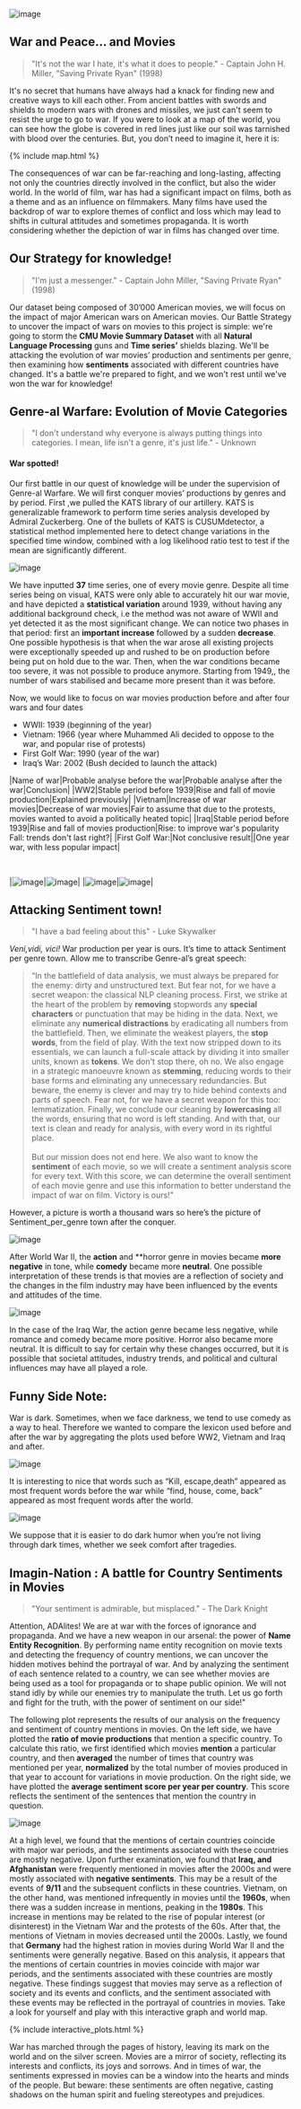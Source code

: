 ![image](data/soldat-camera-foret_265223-17598.jpg)
## War and Peace... and Movies
> "It's not the war I hate, it's what it does to people." - Captain John H. Miller, "Saving Private Ryan" (1998)

It's no secret that humans have always had a knack for finding new and creative ways to kill each other. From ancient battles with swords and shields to modern wars with drones and missiles, we just can't seem to resist the urge to go to war. If you were to look at a map of the world, you can see how the globe is covered in red lines just like our soil was tarnished with blood over the centuries.  But, you don’t need to imagine it, here it is:

{% include map.html %}

The consequences of war can be far-reaching and long-lasting, affecting not only the countries directly involved in the conflict, but also the wider world. In the world of film, war has had a significant impact on films, both as a theme and as an influence on filmmakers. Many films have used the backdrop of war to explore themes of conflict and loss  which may lead to shifts in cultural attitudes and sometimes propaganda. It is worth considering whether the depiction of war in films has changed over time.

## Our Strategy for knowledge!
> "I'm just a messenger." - Captain John Miller, "Saving Private Ryan" (1998)

Our dataset being composed of 30’000 American movies, we will focus on the impact of major American wars  on American movies. Our Battle Strategy to uncover the impact of wars on movies to this project is simple: we're going to storm the **CMU Movie Summary Dataset** with all **Natural Language Processing**  guns and **Time series’** shields blazing. We'll be attacking the evolution of war movies’ production and sentiments per genre, then examining how **sentiments** associated with different countries have changed. It's a battle we're prepared to fight, and we won't rest until we've won the war for knowledge!

## Genre-al Warfare: Evolution of Movie Categories
> "I don't understand why everyone is always putting things into categories. I mean, life isn't a genre, it's just life." - Unknown

#### War spotted!

Our first battle in our quest of knowledge will be under the supervision of Genre-al Warfare. We will first conquer movies’ productions by genres and by period. 
First ,we pulled the KATS library of our artillery. KATS is  generalizable framework to perform time series analysis developed by Admiral Zuckerberg. One of the bullets of KATS is CUSUMdetector, a statistical method implemented here to detect change variations in the specified time window, combined with a log likelihood ratio test to test if the mean are significantly different. 

![image](data/total_window.png)

We have inputted **37** time series, one of every movie genre. Despite all time series being on visual, KATS were only able to accurately hit our war movie, and have depicted a **statistical variation** around 1939, without having any additional background check, i.e the method was not aware of WWII and yet detected it as the most significant change.
We can notice two phases in that period: first an **important increase** followed by a sudden **decrease**.
One possible hypothesis is that when the war arose all existing projects were exceptionally speeded up and rushed to be on production before being put on hold due to the war. Then, when the war conditions became too severe, it was not possible to produce anymore. Starting from 1949,, the number of wars stabilised and became more present than it was before.



Now, we would like to focus on war movies production before and after four wars and four dates
* WWII: 1939 (beginning of the year)
* Vietnam: 1966 (year where Muhammed Ali decided to oppose to the war, and popular rise of protests)
* First Golf War: 1990 (year of the war) 
* Iraq’s War: 2002 (Bush decided to launch the attack) 

|Name of war|Probable analyse before the war|Probable analyse after the war|Conclusion|
|WW2|Stable period before 1939|Rise and fall of movie production|Explained previously|
|Vietnam|Increase of war movies|Decrease of war movies|Fair to assume that due to the protests, movies wanted to avoid a politically heated topic|
|Iraq|Stable period before 1939|Rise and fall of movies production|Rise: to improve war's popularity   <br />   Fall: trends don't last right?|
|First Golf War:|Not conclusive result||One year war, with less popular impact|
  
<br>

|![image](data/final_plots/two_trends_WWII.png)|![image](data/final_plots/two_trends_gulf.png)|
|![image](data/final_plots/two_trends_iraq.png)|![image](data/final_plots/two_trends_vietnam.png)|

## Attacking Sentiment town!
> "I have a bad feeling about this" - Luke Skywalker
 
*Veni,vidi, vici!* War production per year is ours. It’s time to attack Sentiment per genre town. Allow me to transcribe Genre-al’s great speech:

> “In the battlefield of data analysis, we must always be prepared for the enemy: dirty and unstructured text. But fear not, for we have a secret weapon: the classical NLP cleaning process. First, we strike at the heart of the problem by **removing** stopwords any **special characters** or punctuation that may be hiding in the data. Next, we eliminate any **numerical distractions** by eradicating all numbers from the battlefield. Then, we eliminate the weakest players, the **stop words**, from the field of play. With the text now stripped down to its essentials, we can launch a full-scale attack by dividing it into smaller units, known as **tokens**. We don't stop there, oh no. We also engage in a strategic manoeuvre known as **stemming**, reducing words to their base forms and eliminating any unnecessary redundancies. But beware, the enemy is clever and may try to hide behind contexts and parts of speech. Fear not, for we have a secret weapon for this too: lemmatization. Finally, we conclude our cleaning by **lowercasing** all the words, ensuring that no word is left standing. And with that, our text is clean and ready for analysis, with every word in its rightful place.<br><br>But our mission does not end here. We also want to know the **sentiment** of each movie, so we will create a sentiment analysis score for every text. With this score, we can determine the overall sentiment of each movie genre and use this information to better understand the impact of war on film. Victory is ours!"


However, a picture is worth a thousand wars so here’s the picture of Sentiment_per_genre town after the conquer. 
 
![image](data/final_plots/Heatmap_WWII.png)

After World War II, the **action** and **horror genre in movies became **more negative** in tone, while **comedy** became more **neutral**. One possible interpretation of these trends is that movies are a reflection of society and the changes in the film industry may have been influenced by the events and attitudes of the time.

![image](data/final_plots/Heatmap_iraq.png)

In the case of the Iraq War, the action genre became less negative, while romance and comedy became more positive. Horror also became more neutral. It is difficult to say for certain why these changes occurred, but it is possible that societal attitudes, industry trends, and political and cultural influences may have all played a role. 

## Funny Side Note:

War is dark. Sometimes, when we face darkness, we tend to use comedy as a way to heal. Therefore we wanted to compare the lexicon used before and after the war by aggregating the plots used before WW2, Vietnam and Iraq and after.

![image](data/wordcloud_before.png)

It is interesting to nice that words such as “Kill, escape,death” appeared as most frequent words before the war while “find, house, come, back” appeared as most frequent words after the world.

![image](data/wordcloud_after.png)

We suppose that it is easier to do dark humor when you’re not living through dark times, whether we seek comfort after tragedies.


## Imagin-Nation : A battle for Country Sentiments in Movies
> "Your sentiment is admirable, but misplaced." - The Dark Knight

Attention, ADAlites! We are at war with the forces of ignorance and propaganda. And we have a new weapon in our arsenal: the power of **Name Entity Recognition**. By performing name entity recognition on movie texts and detecting the frequency of country mentions, we can uncover the hidden motives behind the portrayal of war. And by analyzing the sentiment of each sentence related to a country, we can see whether movies are being used as a tool for propaganda or to shape public opinion. We will not stand idly by while our enemies try to manipulate the truth. Let us go forth and fight for the truth, with the power of sentiment on our side!"

The following plot represents the results of our analysis on the frequency and sentiment of country mentions in movies. On the left side, we have plotted the **ratio of movie productions** that mention a specific country. To calculate this ratio, we first identified which movies **mention** a particular country, and then **averaged** the number of times that country was mentioned per year, **normalized** by the total number of movies produced in that year to account for variations in movie production. On the right side, we have plotted the **average sentiment score per year per country**. This score reflects the sentiment of the sentences that mention the country in question.


![image](data/country_grid.png)


At a high level, we found that the mentions of certain countries coincide with major war periods, and the sentiments associated with these countries are mostly negative.
Upon further examination, we found that **Iraq, and Afghanistan** were frequently mentioned in movies after the 2000s and were mostly associated with **negative sentiments**. This may be a result of the events of **9/11** and the subsequent conflicts in these countries. Vietnam, on the other hand, was mentioned infrequently in movies until the **1960s**, when there was a sudden increase in mentions, peaking in the **1980s**. This increase in mentions may be related to the rise of popular interest (or disinterest) in the Vietnam War and the protests of the 60s. After that, the mentions of Vietnam in movies decreased until the 2000s. Lastly, we found that **Germany** had the highest ration in movies during World War II and the sentiments were generally negative.
Based on this analysis, it appears that the mentions of certain countries in movies coincide with major war periods, and the sentiments associated with these countries are mostly negative. These findings suggest that movies may serve as a reflection of society and its events and conflicts, and the sentiment associated with these events may be reflected in the portrayal of countries in movies. Take a look for yourself and play with this interactive graph and world map.

{% include interactive_plots.html %}

War has marched through the pages of history, leaving its mark on the world and on the silver screen. Movies are a mirror of society, reflecting its interests and conflicts, its joys and sorrows. And in times of war, the sentiments expressed in movies can be a window into the hearts and minds of the people. But beware: these sentiments are often negative, casting shadows on the human spirit and fueling stereotypes and prejudices. 
